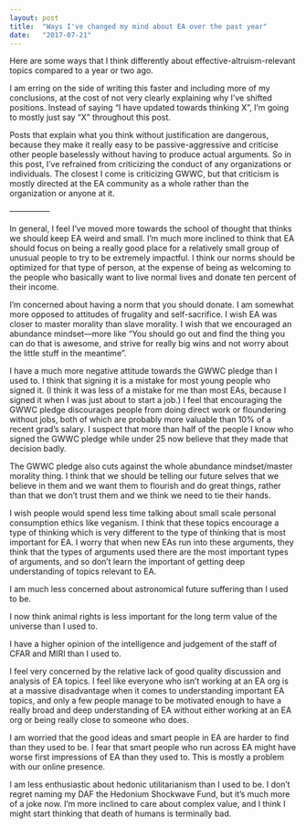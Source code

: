 ```yaml
---
layout: post
title:  "Ways I've changed my mind about EA over the past year"
date:   "2017-07-21"
---
```


Here are some ways that I think differently about effective-altruism-relevant topics compared to a year or two ago.

I am erring on the side of writing this faster and including more of my conclusions, at the cost of not very clearly explaining why I’ve shifted positions. Instead of saying “I have updated towards thinking X”, I’m going to mostly just say “X” throughout this post.

Posts that explain what you think without justification are dangerous, because they make it really easy to be passive-aggressive and criticise other people baselessly without having to produce actual arguments. So in this post, I’ve refrained from criticizing the conduct of any organizations or individuals. The closest I come is criticizing GWWC, but that criticism is mostly directed at the EA community as a whole rather than the organization or anyone at it.

—————

In general, I feel I’ve moved more towards the school of thought that thinks we should keep EA weird and small. I’m much more inclined to think that EA should focus on being a really good place for a relatively small group of unusual people to try to be extremely impactful. I think our norms should be optimized for that type of person, at the expense of being as welcoming to the people who basically want to live normal lives and donate ten percent of their income.

I’m concerned about having a norm that you should donate. I am somewhat more opposed to attitudes of frugality and self-sacrifice. I wish EA was closer to master morality than slave morality. I wish that we encouraged an abundance mindset—more like “You should go out and find the thing you can do that is awesome, and strive for really big wins and not worry about the little stuff in the meantime”.

I have a much more negative attitude towards the GWWC pledge than I used to. I think that signing it is a mistake for most young people who signed it. (I think it was less of a mistake for me than most EAs, because I signed it when I was just about to start a job.) I feel that encouraging the GWWC pledge discourages people from doing direct work or floundering without jobs, both of which are probably more valuable than 10% of a recent grad’s salary. I suspect that more than half of the people I know who signed the GWWC pledge while under 25 now believe that they made that decision badly.

The GWWC pledge also cuts against the whole abundance mindset/master morality thing. I think that we should be telling our future selves that we believe in them and we want them to flourish and do great things, rather than that we don’t trust them and we think we need to tie their hands.

I wish people would spend less time talking about small scale personal consumption ethics like veganism. I think that these topics encourage a type of thinking which is very different to the type of thinking that is most important for EA. I worry that when new EAs run into these arguments, they think that the types of arguments used there are the most important types of arguments, and so don’t learn the important of getting deep understanding of topics relevant to EA.

I am much less concerned about astronomical future suffering than I used to be.

I now think animal rights is less important for the long term value of the universe than I used to.

I have a higher opinion of the intelligence and judgement of the staff of CFAR and MIRI than I used to.

I feel very concerned by the relative lack of good quality discussion and analysis of EA topics. I feel like everyone who isn’t working at an EA org is at a massive disadvantage when it comes to understanding important EA topics, and only a few people manage to be motivated enough to have a really broad and deep understanding of EA without either working at an EA org or being really close to someone who does.

I am worried that the good ideas and smart people in EA are harder to find than they used to be. I fear that smart people who run across EA might have worse first impressions of EA than they used to. This is mostly a problem with our online presence.

I am less enthusiastic about hedonic utilitarianism than I used to be. I don’t regret naming my DAF the Hedonium Shockwave Fund, but it’s much more of a joke now. I’m more inclined to care about complex value, and I think I might start thinking that death of humans is terminally bad.
